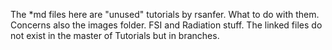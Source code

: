 The *md files here are "unused" tutorials by rsanfer. What to do with them. Concerns also the images folder.
FSI and Radiation stuff.
The linked files do not exist in the master of Tutorials but in branches.
